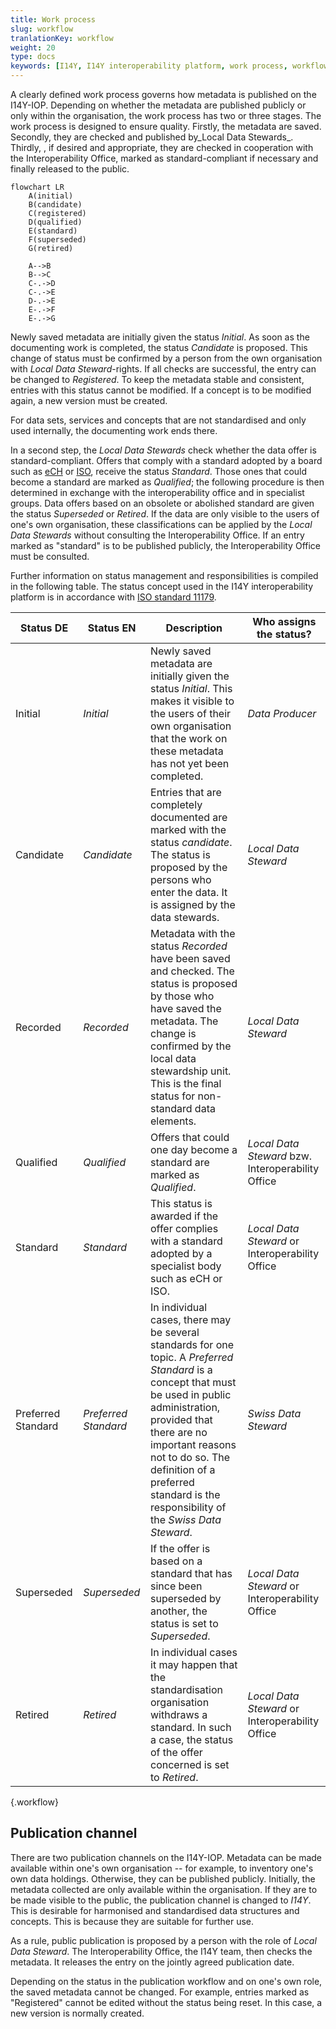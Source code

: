 ```yaml
---
title: Work process
slug: workflow
tranlationKey: workflow
weight: 20
type: docs
keywords: [I14Y, I14Y interoperability platform, work process, workflow, status, publication channel]
---
```


A clearly defined work process governs how metadata is published on the I14Y-IOP. Depending on whether the metadata are published publicly or only within the organisation, the work process has two or three stages. The work process is designed to ensure quality. Firstly, the metadata are saved. Secondly, they are checked and published by_Local Data Stewards_. Thirdly, , if desired and appropriate, they are checked in cooperation with the Interoperability Office, marked as standard-compliant if necessary and finally released to the public.

```mermaid
flowchart LR
    A(initial)
    B(candidate)
    C(registered)
    D(qualified)
    E(standard)
    F(superseded)
    G(retired)

    A-->B
    B-->C
    C-.->D
    C-.->E
    D-.->E
    E-.->F
    E-.->G
```

Newly saved metadata are initially given the status _Initial_. As soon as the documenting work is completed, the status _Candidate_ is proposed. This change of status must be confirmed by a person from the own organisation with _Local Data Steward_-rights. If all checks are successful, the entry can be changed to _Registered_. To keep the metadata stable and consistent, entries with this status cannot be modified. If a concept is to be modified again, a new version must be created.

For data sets, services and concepts that are not standardised and only used internally, the documenting work ends there.

In a second step, the _Local Data Stewards_ check whether the data offer is standard-compliant. Offers that comply with a standard adopted by a board such as [eCH](/handbook/de/glossar/#ech) or [ISO](/handbook/de/glossar/#internationale-organisation-für-normung-iso), receive the status _Standard_. Those ones that could become a standard are marked as _Qualified_; the following procedure is then determined in exchange with the interoperability office and in specialist groups. Data offers based on an obsolete or abolished standard are given the status _Superseded_ or _Retired_. If the data are only visible to the users of one's own organisation, these classifications can be applied by the _Local Data Stewards_ without consulting the Interoperability Office. If an entry marked as "standard" is to be published publicly, the Interoperability Office must be consulted.

Further information on status management and responsibilities is compiled in the following table. The status concept used in the I14Y interoperability platform is in accordance with [ISO standard 11179](https://www.iso.org/standard/78914.html).

| Status DE | Status EN | Description | Who assigns the status? |
| --- | ---- | ---- | ---- |
| Initial | _Initial_ | Newly saved metadata are initially given the status _Initial_. This makes it visible to the users of their own organisation that the work on these metadata has not yet been completed.| _Data Producer_ |
| Candidate | _Candidate_ | Entries that are completely documented are marked with the status _candidate_. The status is proposed by the persons who enter the data. It is assigned by the data stewards.| _Local Data Steward_ | 
| Recorded | _Recorded_ | Metadata with the status _Recorded_ have been saved and checked. The status is proposed by those who have saved the metadata. The change is confirmed by the local data stewardship unit. This is the final status for non-standard data elements.| _Local Data Steward_ |
| Qualified | _Qualified_ | Offers that could one day become a standard are marked as _Qualified_.| _Local Data Steward_ bzw. Interoperability Office |
| Standard | _Standard_ | This status is awarded if the offer complies with a standard adopted by a specialist body such as eCH or ISO. | _Local Data Steward_ or Interoperability Office |
| Preferred Standard | _Preferred Standard_ | In individual cases, there may be several standards for one topic. A _Preferred Standard_ is a concept that must be used in public administration, provided that there are no important reasons not to do so. The definition of a preferred standard is the responsibility of the _Swiss Data Steward_. | _Swiss Data Steward_ |
| Superseded | _Superseded_ | If the offer is based on a standard that has since been superseded by another, the status is set to _Superseded_. | _Local Data Steward_ or Interoperability Office |
| Retired | _Retired_ | In individual cases it may happen that the standardisation organisation withdraws a standard. In such a case, the status of the offer concerned is set to _Retired_. | _Local Data Steward_ or Interoperability Office |
{.workflow}

## Publication channel

There are two publication channels on the I14Y-IOP. Metadata can be made available within one's own organisation -- for example, to inventory one's own data holdings. Otherwise, they can be published publicly. Initially, the metadata collected are only available within the organisation. If they are to be made visible to the public, the publication channel is changed to _I14Y_. This is desirable for harmonised and standardised data structures and concepts. This is because they are suitable for further use.

As a rule, public publication is proposed by a person with the role of _Local Data Steward_. The Interoperability Office, the I14Y team, then checks the metadata. It releases the entry on the jointly agreed publication date.

Depending on the status in the publication workflow and on one's own role, the saved metadata cannot be changed. For example, entries marked as "Registered" cannot be edited without the status being reset. In this case, a new version is normally created.